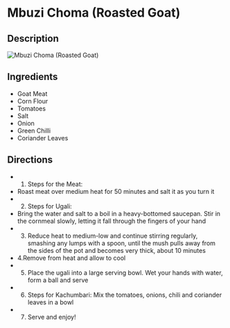# Mbuzi Choma (Roasted Goat)

## Description
![Mbuzi Choma (Roasted Goat)](https://www.themealdb.com/images/media/meals/cuio7s1555492979.jpg "Mbuzi Choma (Roasted Goat)")

## Ingredients
- Goat Meat
- Corn Flour
- Tomatoes
- Salt
- Onion
- Green Chilli
- Coriander Leaves

## Directions
- 1. Steps for the Meat: 
-  Roast meat over medium heat for 50 minutes and salt it as you turn it
- 2. Steps for Ugali:
- Bring the water and salt to a boil in a heavy-bottomed saucepan. Stir in the cornmeal slowly, letting it fall through the fingers of your hand
- 3. Reduce heat to medium-low and continue stirring regularly, smashing any lumps with a spoon, until the mush pulls away from the sides of the pot and becomes very thick, about 10 minutes
- 4.Remove from heat and allow to cool
- 5. Place the ugali into a large serving bowl. Wet your hands with water, form a ball and serve
- 6. Steps for Kachumbari: Mix the tomatoes, onions, chili and coriander leaves in a bowl
- 7. Serve and enjoy!
